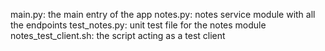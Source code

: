 main.py: the main entry of the app
notes.py: notes service module with all the endpoints
test_notes.py: unit test file for the notes module
notes_test_client.sh: the script acting as a test client

